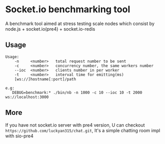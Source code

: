Socket.io benchmarking tool
=============

A benchmark tool aimed at stress testing scale nodes which consist by node.js + socket.io(pre4) + socket.io-redis

## Usage
```script
Usage:
    -n     <number>   total request number to be sent
    -c     <number>   concurrency number, the same workers number
    --ioc  <number>   clients number in per worker
    -t     <number>   interval time for emitting(ms)
    [ws://]hostname[:port]/path

e.g:
   DEBUG=benchmark:* ./bin/nb -n 1000 -c 10 --ioc 10 -t 2000 ws://localhost:3000
```

## More

If you have not socket.io server with pre4 version,
U can checkout `https://github.com/luckyan315/chat.git`,
It's a simple chatting room impl with sio-pre4
